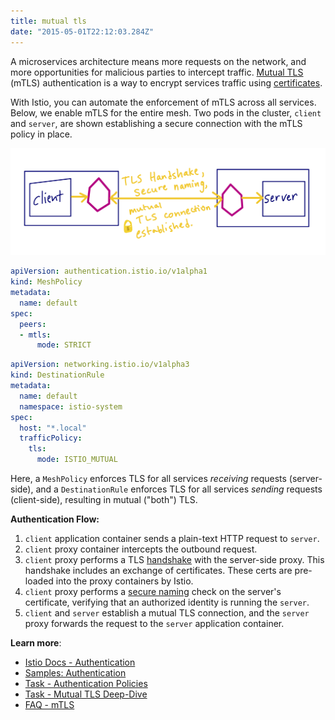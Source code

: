 ```yaml
---
title: mutual tls
date: "2015-05-01T22:12:03.284Z"
---
```


A microservices architecture means more requests on the network, and more opportunities for malicious parties to intercept traffic. [Mutual TLS](https://en.wikipedia.org/wiki/Mutual_authentication) (mTLS) authentication is a way to encrypt services traffic using [certificates](https://www.internetsociety.org/deploy360/tls/basics/).

With Istio, you can automate the enforcement of mTLS across all services. Below, we enable mTLS for the entire mesh. Two pods in the cluster, `client` and `server`, are shown establishing a secure connection with the mTLS policy in place.

![Diagram](./mtls.png)


```YAML
apiVersion: authentication.istio.io/v1alpha1
kind: MeshPolicy
metadata:
  name: default
spec:
  peers:
  - mtls:
      mode: STRICT
```

```YAML
apiVersion: networking.istio.io/v1alpha3
kind: DestinationRule
metadata:
  name: default
  namespace: istio-system
spec:
  host: "*.local"
  trafficPolicy:
    tls:
      mode: ISTIO_MUTUAL
```

Here, a `MeshPolicy` enforces TLS for all services *receiving* requests (server-side), and a `DestinationRule` enforces TLS for all services *sending* requests (client-side), resulting in mutual ("both") TLS.

**Authentication Flow:**

1. `client` application container sends a plain-text HTTP request to `server`.
2. `client` proxy container intercepts the outbound request.
3. `client` proxy performs a TLS [handshake](https://www.ibm.com/support/knowledgecenter/en/SSFKSJ_7.1.0/com.ibm.mq.doc/sy10660_.htm) with the server-side proxy. This handshake includes an exchange of certificates. These certs are pre-loaded into the proxy containers by Istio.
4. `client` proxy performs a [secure naming](https://istio.io/docs/concepts/security/#secure-naming) check on the server's certificate, verifying that an authorized identity is running the `server`.
5. `client` and `server` establish a mutual TLS connection, and the `server` proxy forwards the request to the `server` application container.



**Learn more**:

- [Istio Docs - Authentication](https://istio.io/docs/concepts/security/#authentication)
- [Samples: Authentication](https://github.com/GoogleCloudPlatform/istio-samples/tree/77fb1dfb690d28517e410df2911e255d54e3450e/security-intro#authentication)
- [Task - Authentication Policies](https://istio.io/docs/tasks/security/authn-policy/)
- [Task - Mutual TLS Deep-Dive](https://istio.io/docs/tasks/security/mutual-tls/)
- [FAQ - mTLS](https://istio.io/faq/security/#enabling-disabling-mtls)



